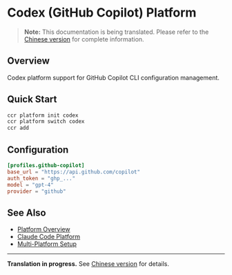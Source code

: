 # Codex (GitHub Copilot) Platform

> **Note:** This documentation is being translated. Please refer to the [Chinese version](../platforms/codex) for complete information.

## Overview

Codex platform support for GitHub Copilot CLI configuration management.

## Quick Start

```bash
ccr platform init codex
ccr platform switch codex
ccr add
```

## Configuration

```toml
[profiles.github-copilot]
base_url = "https://api.github.com/copilot"
auth_token = "ghp_..."
model = "gpt-4"
provider = "github"
```

## See Also

- [Platform Overview](./index)
- [Claude Code Platform](./claude)
- [Multi-Platform Setup](../examples/multi-platform-setup)

---

**Translation in progress.** See [Chinese version](../platforms/codex) for details.
